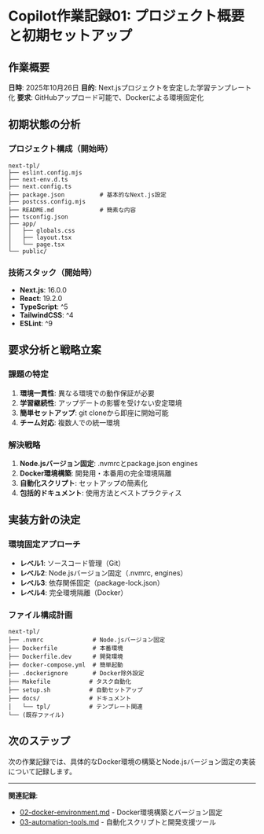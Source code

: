 # Copilot作業記録01: プロジェクト概要と初期セットアップ

## 作業概要

**日時**: 2025年10月26日
**目的**: Next.jsプロジェクトを安定した学習テンプレート化
**要求**: GitHubアップロード可能で、Dockerによる環境固定化

## 初期状態の分析

### プロジェクト構成（開始時）
```
next-tpl/
├── eslint.config.mjs
├── next-env.d.ts
├── next.config.ts
├── package.json          # 基本的なNext.js設定
├── postcss.config.mjs
├── README.md             # 簡素な内容
├── tsconfig.json
├── app/
│   ├── globals.css
│   ├── layout.tsx
│   └── page.tsx
└── public/
```

### 技術スタック（開始時）
- **Next.js**: 16.0.0
- **React**: 19.2.0
- **TypeScript**: ^5
- **TailwindCSS**: ^4
- **ESLint**: ^9

## 要求分析と戦略立案

### 課題の特定
1. **環境一貫性**: 異なる環境での動作保証が必要
2. **学習継続性**: アップデートの影響を受けない安定環境
3. **簡単セットアップ**: git cloneから即座に開始可能
4. **チーム対応**: 複数人での統一環境

### 解決戦略
1. **Node.jsバージョン固定**: .nvmrcとpackage.json engines
2. **Docker環境構築**: 開発用・本番用の完全環境隔離
3. **自動化スクリプト**: セットアップの簡素化
4. **包括的ドキュメント**: 使用方法とベストプラクティス

## 実装方針の決定

### 環境固定アプローチ
- **レベル1**: ソースコード管理（Git）
- **レベル2**: Node.jsバージョン固定（.nvmrc, engines）
- **レベル3**: 依存関係固定（package-lock.json）
- **レベル4**: 完全環境隔離（Docker）

### ファイル構成計画
```
next-tpl/
├── .nvmrc              # Node.jsバージョン固定
├── Dockerfile          # 本番環境
├── Dockerfile.dev      # 開発環境
├── docker-compose.yml  # 簡単起動
├── .dockerignore       # Docker除外設定
├── Makefile           # タスク自動化
├── setup.sh           # 自動セットアップ
├── docs/              # ドキュメント
│   └── tpl/           # テンプレート関連
└── (既存ファイル)
```

## 次のステップ

次の作業記録では、具体的なDocker環境の構築とNode.jsバージョン固定の実装について記録します。

---
**関連記録**:
- [02-docker-environment.md](./02-docker-environment.md) - Docker環境構築とバージョン固定
- [03-automation-tools.md](./03-automation-tools.md) - 自動化スクリプトと開発支援ツール
